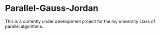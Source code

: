# Parallel-Gauss-Jordan

This is a currently under development project for the my university class of parallel algorithms.
